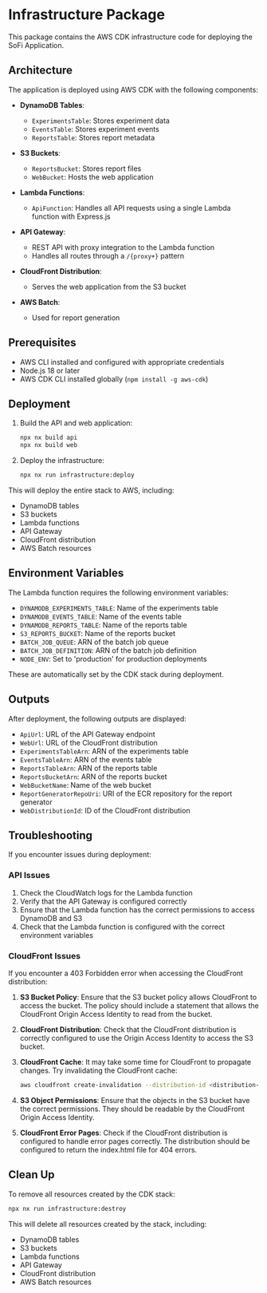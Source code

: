 # Infrastructure Package

This package contains the AWS CDK infrastructure code for deploying the SoFi Application.

## Architecture

The application is deployed using AWS CDK with the following components:

- **DynamoDB Tables**:
  - `ExperimentsTable`: Stores experiment data
  - `EventsTable`: Stores experiment events
  - `ReportsTable`: Stores report metadata

- **S3 Buckets**:
  - `ReportsBucket`: Stores report files
  - `WebBucket`: Hosts the web application

- **Lambda Functions**:
  - `ApiFunction`: Handles all API requests using a single Lambda function with Express.js

- **API Gateway**:
  - REST API with proxy integration to the Lambda function
  - Handles all routes through a `/{proxy+}` pattern

- **CloudFront Distribution**:
  - Serves the web application from the S3 bucket

- **AWS Batch**:
  - Used for report generation

## Prerequisites

- AWS CLI installed and configured with appropriate credentials
- Node.js 18 or later
- AWS CDK CLI installed globally (`npm install -g aws-cdk`)

## Deployment

1. Build the API and web application:
   ```bash
   npx nx build api
   npx nx build web
   ```

2. Deploy the infrastructure:
   ```bash
   npx nx run infrastructure:deploy
   ```

This will deploy the entire stack to AWS, including:
- DynamoDB tables
- S3 buckets
- Lambda functions
- API Gateway
- CloudFront distribution
- AWS Batch resources

## Environment Variables

The Lambda function requires the following environment variables:

- `DYNAMODB_EXPERIMENTS_TABLE`: Name of the experiments table
- `DYNAMODB_EVENTS_TABLE`: Name of the events table
- `DYNAMODB_REPORTS_TABLE`: Name of the reports table
- `S3_REPORTS_BUCKET`: Name of the reports bucket
- `BATCH_JOB_QUEUE`: ARN of the batch job queue
- `BATCH_JOB_DEFINITION`: ARN of the batch job definition
- `NODE_ENV`: Set to 'production' for production deployments

These are automatically set by the CDK stack during deployment.

## Outputs

After deployment, the following outputs are displayed:

- `ApiUrl`: URL of the API Gateway endpoint
- `WebUrl`: URL of the CloudFront distribution
- `ExperimentsTableArn`: ARN of the experiments table
- `EventsTableArn`: ARN of the events table
- `ReportsTableArn`: ARN of the reports table
- `ReportsBucketArn`: ARN of the reports bucket
- `WebBucketName`: Name of the web bucket
- `ReportGeneratorRepoUri`: URI of the ECR repository for the report generator
- `WebDistributionId`: ID of the CloudFront distribution

## Troubleshooting

If you encounter issues during deployment:

### API Issues

1. Check the CloudWatch logs for the Lambda function
2. Verify that the API Gateway is configured correctly
3. Ensure that the Lambda function has the correct permissions to access DynamoDB and S3
4. Check that the Lambda function is configured with the correct environment variables

### CloudFront Issues

If you encounter a 403 Forbidden error when accessing the CloudFront distribution:

1. **S3 Bucket Policy**: Ensure that the S3 bucket policy allows CloudFront to access the bucket. The policy should include a statement that allows the CloudFront Origin Access Identity to read from the bucket.

2. **CloudFront Distribution**: Check that the CloudFront distribution is correctly configured to use the Origin Access Identity to access the S3 bucket.

3. **CloudFront Cache**: It may take some time for CloudFront to propagate changes. Try invalidating the CloudFront cache:
   ```bash
   aws cloudfront create-invalidation --distribution-id <distribution-id> --paths "/*"
   ```

4. **S3 Object Permissions**: Ensure that the objects in the S3 bucket have the correct permissions. They should be readable by the CloudFront Origin Access Identity.

5. **CloudFront Error Pages**: Check if the CloudFront distribution is configured to handle error pages correctly. The distribution should be configured to return the index.html file for 404 errors.

## Clean Up

To remove all resources created by the CDK stack:

```bash
npx nx run infrastructure:destroy
```

This will delete all resources created by the stack, including:
- DynamoDB tables
- S3 buckets
- Lambda functions
- API Gateway
- CloudFront distribution
- AWS Batch resources